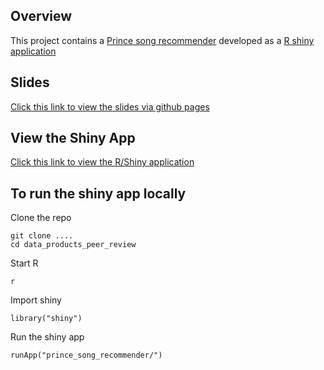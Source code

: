 ## Overview

This project contains a [Prince song recommender](https://en.wikipedia.org/wiki/Prince_(musician)) developed as
a [R shiny application](http://shiny.rstudio.com/)

## Slides

[Click this link to view the slides via github pages](http://telvis07.github.io/data_products_peer_review_slides/)

## View the Shiny App
    
[Click this link to view the R/Shiny application](https://technicalelvis.shinyapps.io/prince_song_recommender/)

## To run the shiny app locally

Clone the repo

    git clone ....
    cd data_products_peer_review
 
Start R

    r

Import shiny

    library("shiny")

Run the shiny app

    runApp("prince_song_recommender/")


